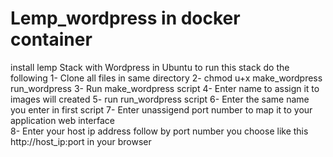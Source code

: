 # Lemp_wordpress in docker container
install lemp Stack with Wordpress in Ubuntu
to run this stack do the following 
1- Clone all files in same directory
2- chmod u+x make_wordpress run_wordpress
3- Run make_wordpress script 
4- Enter name to assign it to images will created 
5- run run_wordpress script 
6- Enter the same name you enter in first script
7- Enter unassigend port number to map it to your application web interface  
8- Enter your host ip address follow by port number you choose like this http://host_ip:port in your browser 
